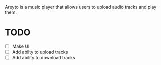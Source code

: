 Areyto is a music player that allows users to upload audio tracks and play them.

# TODO
- [ ] Make UI
- [ ] Add abilty to upload tracks
- [ ] Add ability to download tracks